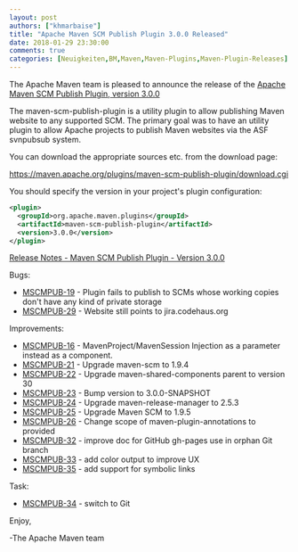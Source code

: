 ```yaml
---
layout: post
authors: ["khmarbaise"]
title: "Apache Maven SCM Publish Plugin 3.0.0 Released"
date: 2018-01-29 23:30:00
comments: true
categories: [Neuigkeiten,BM,Maven,Maven-Plugins,Maven-Plugin-Releases]
---
```

The Apache Maven team is pleased to announce the release of the 
[Apache Maven SCM Publish Plugin, version 3.0.0](https://maven.apache.org/plugins/maven-scm-publish-plugin/)

The maven-scm-publish-plugin is a utility plugin to allow publishing Maven 
website to any supported SCM. The primary goal was to have an utility plugin 
to allow Apache projects to publish Maven websites via the ASF svnpubsub 
system.

You can download the appropriate sources etc. from the download page:

https://maven.apache.org/plugins/maven-scm-publish-plugin/download.cgi


You should specify the version in your project's plugin configuration:

```xml
<plugin>
  <groupId>org.apache.maven.plugins</groupId>
  <artifactId>maven-scm-publish-plugin</artifactId>
  <version>3.0.0</version>
</plugin>
```

<!-- more -->

[Release Notes - Maven SCM Publish Plugin - Version 3.0.0](https://issues.apache.org/jira/secure/ReleaseNote.jspa?projectId=12317920&version=12331371)

Bugs:

 * [MSCMPUB-19](https://issues.apache.org/jira/browse/MSCMPUB-19) - Plugin fails to publish to SCMs whose working copies don't have any kind of private storage
 * [MSCMPUB-29](https://issues.apache.org/jira/browse/MSCMPUB-29) - Website still points to jira.codehaus.org

Improvements:

 * [MSCMPUB-16](https://issues.apache.org/jira/browse/MSCMPUB-16) - MavenProject/MavenSession Injection as a parameter instead as a component.
 * [MSCMPUB-21](https://issues.apache.org/jira/browse/MSCMPUB-21) - Upgrade maven-scm to 1.9.4
 * [MSCMPUB-22](https://issues.apache.org/jira/browse/MSCMPUB-22) - Upgrade maven-shared-components parent to version 30
 * [MSCMPUB-23](https://issues.apache.org/jira/browse/MSCMPUB-23) - Bump version to 3.0.0-SNAPSHOT
 * [MSCMPUB-24](https://issues.apache.org/jira/browse/MSCMPUB-24) - Upgrade maven-release-manager to 2.5.3
 * [MSCMPUB-25](https://issues.apache.org/jira/browse/MSCMPUB-25) - Upgrade Maven SCM to 1.9.5
 * [MSCMPUB-26](https://issues.apache.org/jira/browse/MSCMPUB-26) - Change scope of maven-plugin-annotations to provided
 * [MSCMPUB-32](https://issues.apache.org/jira/browse/MSCMPUB-32) - improve doc for GitHub gh-pages use in orphan Git branch
 * [MSCMPUB-33](https://issues.apache.org/jira/browse/MSCMPUB-33) - add color output to improve UX
 * [MSCMPUB-35](https://issues.apache.org/jira/browse/MSCMPUB-35) - add support for symbolic links

Task:

 * [MSCMPUB-34](https://issues.apache.org/jira/browse/MSCMPUB-34) - switch to Git

Enjoy,

-The Apache Maven team
